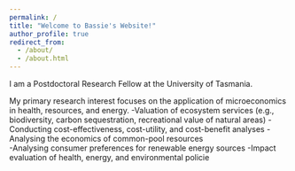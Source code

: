 ```yaml
---
permalink: /
title: "Welcome to Bassie's Website!"
author_profile: true
redirect_from: 
  - /about/
  - /about.html
---
```



I am a Postdoctoral Research Fellow at the University of Tasmania. 

My primary research interest focuses on the application of microeconomics in health, resources, and energy.
  -Valuation of ecosystem services (e.g., biodiversity, carbon sequestration, recreational value of natural areas) 
  -Conducting cost-effectiveness, cost-utility, and cost-benefit analyses 
  -Analysing the economics of common-pool resources  
  -Analysing consumer preferences for renewable energy sources 
  -Impact evaluation of  health, energy, and environmental policie
